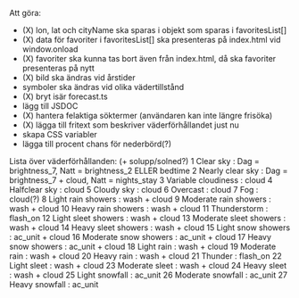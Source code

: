 Att göra:
 - (X) lon, lat och cityName ska sparas i objekt som sparas i favoritesList[]
 - (X) data för favoriter i favoritesList[] ska presenteras på index.html vid window.onload
 - (X) favoriter ska kunna tas bort även från index.html, då ska favoriter presenteras på nytt
 - (X) bild ska ändras vid årstider
 - symboler ska ändras vid olika vädertillstånd
 - (X) bryt isär forecast.ts
 - lägg till JSDOC
 - (X) hantera felaktiga söktermer (användaren kan inte längre frisöka)
 - (X) lägga till fritext som beskriver väderförhållandet just nu
 - skapa CSS variabler
 - lägga till procent chans för nederbörd(?)


 Lista över väderförhållanden: (+ solupp/solned?)
1	Clear sky : Dag = brightness_7, Natt = brightness_2 ELLER bedtime
2	Nearly clear sky : Dag = brightness_7 + cloud, Natt = nights_stay
3	Variable cloudiness : cloud
4	Halfclear sky : cloud
5	Cloudy sky : cloud
6	Overcast : cloud
7	Fog : cloud(?)
8	Light rain showers : wash + cloud
9	Moderate rain showers : wash + cloud
10	Heavy rain showers : wash + cloud
11	Thunderstorm : flash_on
12	Light sleet showers : wash + cloud
13	Moderate sleet showers : wash + cloud
14	Heavy sleet showers : wash + cloud
15	Light snow showers : ac_unit + cloud
16	Moderate snow showers : ac_unit + cloud
17	Heavy snow showers : ac_unit + cloud
18	Light rain : wash + cloud
19	Moderate rain : wash + cloud
20	Heavy rain : wash + cloud
21	Thunder : flash_on
22	Light sleet : wash + cloud
23	Moderate sleet : wash + cloud
24	Heavy sleet : wash + cloud
25	Light snowfall : ac_unit
26	Moderate snowfall : ac_unit
27	Heavy snowfall : ac_unit
